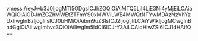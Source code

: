 vmess://eyJwb3J0IjogMTI5ODgsICJhZGQiOiAiMTQ5LjI4LjE3Ni4yMjEiLCAiaWQiOiAiODJmZGZhMWEtZTFmYS0xMWViLWE4MWQtNTYwMDAzNzVhYzUxIiwgInBzIjogIiIsICJ0bHMiOiAibm9uZSIsICJ2IjogIjIiLCAiYWlkIjogMCwgInBhdGgiOiAiIiwgImhvc3QiOiAiIiwgIm5ldCI6ICJrY3AiLCAidHlwZSI6ICJ1dHAifQ==
